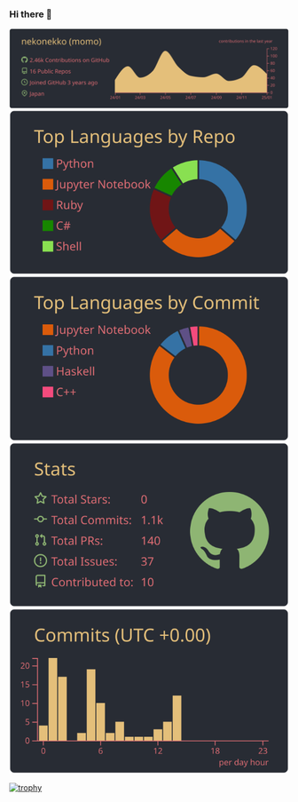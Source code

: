 ### Hi there 👋

[![](https://raw.githubusercontent.com/nekonekko/nekonekko/main/profile-summary-card-output/onedark/0-profile-details.svg)](https://github.com/vn7n24fzkq/github-profile-summary-cards)
[![](https://raw.githubusercontent.com/nekonekko/nekonekko/main/profile-summary-card-output/onedark/1-repos-per-language.svg)](https://github.com/vn7n24fzkq/github-profile-summary-cards) [![](https://raw.githubusercontent.com/nekonekko/nekonekko/main/profile-summary-card-output/onedark/2-most-commit-language.svg)](https://github.com/vn7n24fzkq/github-profile-summary-cards)
[![](https://raw.githubusercontent.com/nekonekko/nekonekko/main/profile-summary-card-output/onedark/3-stats.svg)](https://github.com/vn7n24fzkq/github-profile-summary-cards) [![](https://raw.githubusercontent.com/nekonekko/nekonekko/main/profile-summary-card-output/onedark/4-productive-time.svg)](https://github.com/vn7n24fzkq/github-profile-summary-cards)


<!-- <p align="left"> 
  <img 
    alt="Top Langs"
    height="150px" 
    src="https://github-readme-stats-lyart-rho.vercel.app/api/top-langs/?username=nekonekko&layout=compact&count_private=true&show_icons=true&theme=onedark"
  />
  <img
    alt="github stats"
    height="150px"
    src="https://github-readme-stats-lyart-rho.vercel.app/api?username=nekonekko&count_private=true&show_icons=true&show_icons=true&theme=onedark"
  />
</p> -->
<!-- [![Top Langs](https://github-readme-stats-lyart-rho.vercel.app/api/top-langs/?username=nekonekko&layout=compact)](https://github.com/anuraghazra/github-readme-stats)
[![nekonekko's GitHub stats](https://github-readme-stats-lyart-rho.vercel.app/api?username=nekonekko)](https://github.com/anuraghazra/github-readme-stats) -->

[![trophy](https://github-profile-trophy.vercel.app/?username=nekonekko&theme=onedark&column=5)](https://github.com/ryo-ma/github-profile-trophy)
